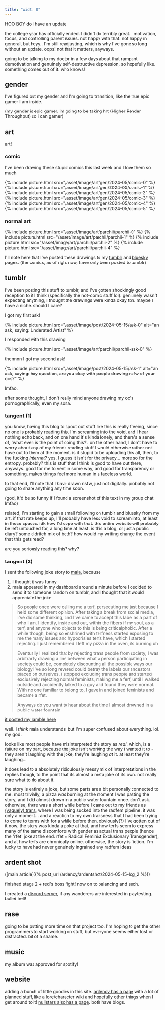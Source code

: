 ```yaml
---
title: "widt: 8"
---
```


HOO BOY do I have an update

the college year has officially ended. I didn't do terribly great... motivation, focus, and controlling parent issues. not happy with that. not happy in general, but heyy.. 
I'm still readjusting, which is why I've gone so long without an update. oops! not that it matters, anyways.

going to be talking to my doctor in a few days about that rampant demotivation and genuinely self-destructive depression, so hopefully like. something comes out of it. who knows!


## gender

I've figured out my gender and I'm going to transition, like the true epic gamer I am inside. 

(my gender is epic gamer. im going to be taking hrt (Higher Render Throughput) so i can gamer)


## art

art!

### comic

I've been drawing these stupid comics this last week and I love them so much

{% include picture.html src="/asset/image/art/gen/2024-05/comic-0" %}
{% include picture.html src="/asset/image/art/gen/2024-05/comic-1" %}
{% include picture.html src="/asset/image/art/gen/2024-05/comic-2" %}
{% include picture.html src="/asset/image/art/gen/2024-05/comic-3" %}
{% include picture.html src="/asset/image/art/gen/2024-05/comic-4" %}
{% include picture.html src="/asset/image/art/gen/2024-05/comic-5" %}


### normal art

{% include picture.html src="/asset/image/art/parchii/parchii-0" %}
{% include picture.html src="/asset/image/art/parchii/parchii-1" %}
{% include picture.html src="/asset/image/art/parchii/parchii-2" %}
{% include picture.html src="/asset/image/art/parchii/parchii-4" %}

I'll note here that I've posted these drawings to my [tumblr](https://www.tumblr.com/parchii) and [bluesky](https://bsky.app/profile/parchii.bsky.social) pages. (the comics, as of right now, have only been posted to tumblr)


## tumblr

I've been posting this stuff to tumblr, and I've gotten shockingly good reception to it I think (specifically the not-comic stuff lol). geniunely wasn't expecting anything, I thought the drawings were kinda okay tbh. maybe I have a niche. should I care?

I got my first ask!

{% include picture.html src="/asset/image/post/2024-05-15/ask-0" alt="an ask, saying: Underated Artist" %}

I responded with this drawing:

{% include picture.html src="/asset/image/art/parchii/parchii-ask-0" %}


thennnn I got my second ask!

{% include picture.html src="/asset/image/post/2024-05-15/ask-1" alt="an ask, saying: hey question, are you okay with people drawing nsfw of your ocs?" %}

lmfao. 

after some thought, I don't really mind anyone drawing my oc's pornographically, even my sona.


### tangent (1)

you know, having this blog to spout out stuff like this is really freeing, since no one is probably reading this. I'm screaming into the void, and I hear nothing echo back, and on one hand it's kinda lonely, and there's a sense of, 'what even is the point of doing this?'. on the other hand, I don't have to worry about any of my friends reading stuff I would otherwise rather not have out to them at the moment. is it stupid to be uploading this all, then, to the fucking *internet*? yes. I guess it isn't for the privacy... more so for the entropy. probably? this is stuff that I think is good to have out there, anyways. good for me to vent in some way, and good for transparency or something. makes things feel more human in a faceless world.

to that end, I'll note that I *have* drawn nsfw, just not digitally. probably not going to share anything any time soon. 

(god, it'd be so funny if I found a screenshot of this text in my group chat lmfao)

related, I'm starting to gain a small following on tumblr and bluesky from my art. if that rate keeps up, I'll probably have less void to scream into, at least in those spaces. idk how I'd cope with that. this entire website will probably be left untouched for, a long time at least. is this a blog, or just a public diary? some eldritch mix of both? how would my writing change the event that this gets read?

are you seriously reading this? why?


### tangent (2)

I sent the following joke story to [maia](https://www.tumblr.com/nyancrimew), because

1. I thought it was funny
2. maia appeared in my dashboard around a minute before I decided to send it to someone random on tumblr, and I thought that it would appreciate the joke

> So people once were calling me a terf, persecuting me just because I held some different opinion. After taking a break from social media, I've did some thinking, and I've came to accept this label as a part of who I am. I identify, inside and out, within the fibers if my soul, as a terf, and anyone who objects to this is being criticalphobic. After a while though, being so enshrined with terfness started exposing to me the many issues and hypocrisies terfs have, which I started rejecting. I just remembered I left my pizza in the oven, its burning uh
>
> Eventually I realized that by rejecting trans people from society, I was arbitrarily drawing a line between what a person participating in society could be, completely discounting all the possible ways our biology I've so long revered could betray the labels our ancestors placed on ourselves. I stopped excluding trans people and started exclusively rejecting normal feminists, making me a ferf, until I walked outside and accidently talked to a guy and found they were normal. With no one familiar to belong to, I gave in and joined feminists and became a rfet. 
>
> Anyways do you want to hear about the time I almost drowned in a public water fountain

[it posted my ramble here](https://www.tumblr.com/nyancrimew/750513905845125120/so-people-once-were-calling-me-a-terf-persecuting)

well. I *think* maia understands, but I'm super confused about everything. lol. my god. 

looks like most people have misinterpreted the story as *real*. which, is a failure on my part, because the joke isn't working the way I wanted it to - they aren't laughing with the joke, they're laughing *at* it. at least they're laughing...

it does lead to a absolutely ridiculously messy mix of interpretations in the replies though, to the point that its almost a meta joke of its own. not really sure what to do about it.

the story is entirely a joke, but some parts are a bit personally connected to me. most trivially, a pizza *was* burning at the moment I was pasting the story, and I did almost drown in a public water fountain once. don't ask. otherwise, there was a short while before I came out to my friends as [(vaguely) trans](/note/gender.md), where I was being sucked into the radfem pipeline. it was only a moment... and a reaction to my own transness that I had been trying to come to terms with for a while before then. obviously(?) I've gotten out of it now. the story was kinda a poke at that, and how terfs seem to express many of the same discomforts with gender as actual trans people (hence the 'rfet' joke at the end. rfet = Radical Feminist Exclusionary Transgender), and at how terfs are chronically online. otherwise, the story is fiction. I'm lucky to have had never genuinely ingrained any radfem ideas.


## ardent shot

([main article]({% post_url /ardency/ardentshot/2024-05-15-log_2 %}))

finished stage 2 + red's boss fight! now on to balancing and such.

I created a [discord server](https://discord.gg/G6a2RjA5G2), if any wanderers are interested in playtesting. bullet hell!


## rase

going to be putting more time on that project too. I'm hoping to get the other programmers to start working on stuff, but everyone seems either lost or distracted. bit of a shame.


## music

my album was approved for spotify!


## website

adding a bunch of little goodies in this site. [ardency has a page](/ardency/) with a lot of planned stuff, like a lore/character wiki and hopefully other things when I get around to it! [nullstars also has a page](/nullstars/). both have blogs.

